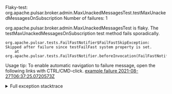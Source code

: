         
Flaky-test: org.apache.pulsar.broker.admin.MaxUnackedMessagesTest.testMaxUnackedMessagesOnSubscription
Number of failures: 1

org.apache.pulsar.broker.admin.MaxUnackedMessagesTest is flaky. The testMaxUnackedMessagesOnSubscription test method fails sporadically.

```
org.apache.pulsar.tests.FailFastNotifier$FailFastSkipException: Skipped after failure since testFailFast system property is set.
	at org.apache.pulsar.tests.FailFastNotifier.beforeInvocation(FailFastNotifier.java:88)

```

Usage tip: To enable automatic navigation to failure message, open the following links with CTRL/CMD-click.
[example failure 2021-08-27T06:37:25.0720573Z](https://github.com/apache/pulsar/runs/3440411059?check_suite_focus=true#step:9:699)


<details>
<summary>Full exception stacktrace</summary>
<code><pre>
org.apache.pulsar.tests.FailFastNotifier$FailFastSkipException: Skipped after failure since testFailFast system property is set.
	at org.apache.pulsar.tests.FailFastNotifier.beforeInvocation(FailFastNotifier.java:88)

</pre></code>
</details>

